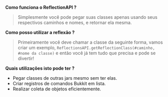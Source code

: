 **Como funciona o ReflectionAPI ?**
> Simplesmente você pode pegar suas classes
> apenas usando seus respectivos caminhos e
> nomes, e retornar ela mesma.

**Como posso utilizar a reflexão ?**
> Primeiramente você deve chamar a classe da seguinte forma,
> vamos criar um exemplo, ``ReflectionsAPI.getReflectionClass(#caminho, #nome da classe)``
> e então você já tem tudo que precisa e pode se divertir!

**Quais utilizações isto pode ter ?**
- Pegar classes de outras jars mesmo sem ter elas.
- Criar registros de comandos Bukkit em lista.
- Realizar coleta de objetos eficientemente.
